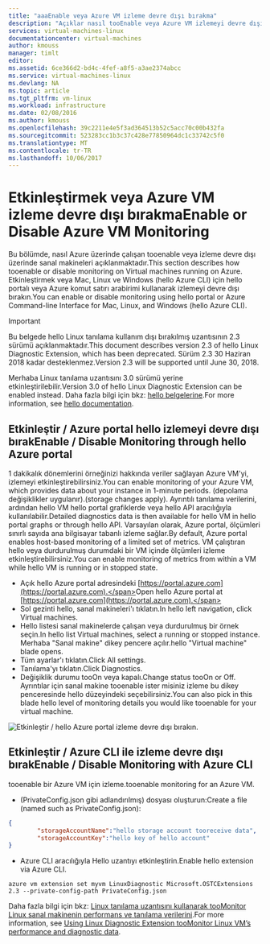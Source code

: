 ```yaml
---
title: "aaaEnable veya Azure VM izleme devre dışı bırakma"
description: "Açıklar nasıl tooEnable veya Azure VM izlemeyi devre dışı bırak"
services: virtual-machines-linux
documentationcenter: virtual-machines
author: kmouss
manager: timlt
editor: 
ms.assetid: 6ce366d2-bd4c-4fef-a8f5-a3ae2374abcc
ms.service: virtual-machines-linux
ms.devlang: NA
ms.topic: article
ms.tgt_pltfrm: vm-linux
ms.workload: infrastructure
ms.date: 02/08/2016
ms.author: kmouss
ms.openlocfilehash: 39c2211e4e5f3ad364513b52c5acc70c00b432fa
ms.sourcegitcommit: 523283cc1b3c37c428e77850964dc1c33742c5f0
ms.translationtype: MT
ms.contentlocale: tr-TR
ms.lasthandoff: 10/06/2017
---
```

# <a name="enable-or-disable-azure-vm-monitoring"></a><span data-ttu-id="97eef-103">Etkinleştirmek veya Azure VM izleme devre dışı bırakma</span><span class="sxs-lookup"><span data-stu-id="97eef-103">Enable or Disable Azure VM Monitoring</span></span>

<span data-ttu-id="97eef-104">Bu bölümde, nasıl Azure üzerinde çalışan tooenable veya izleme devre dışı üzerinde sanal makineleri açıklanmaktadır.</span><span class="sxs-lookup"><span data-stu-id="97eef-104">This section describes how tooenable or disable monitoring on Virtual machines running on Azure.</span></span> <span data-ttu-id="97eef-105">Etkinleştirmek veya Mac, Linux ve Windows (hello Azure CLI) için hello portalı veya Azure komut satırı arabirimi kullanarak izlemeyi devre dışı bırakın.</span><span class="sxs-lookup"><span data-stu-id="97eef-105">You can enable or disable monitoring using hello portal or Azure Command-line Interface for Mac, Linux, and Windows (hello Azure CLI).</span></span>

> [!IMPORTANT]
> <span data-ttu-id="97eef-106">Bu belgede hello Linux tanılama kullanım dışı bırakılmış uzantısının 2.3 sürümü açıklanmaktadır.</span><span class="sxs-lookup"><span data-stu-id="97eef-106">This document describes version 2.3 of hello Linux Diagnostic Extension, which has been deprecated.</span></span> <span data-ttu-id="97eef-107">Sürüm 2.3 30 Haziran 2018 kadar desteklenmez.</span><span class="sxs-lookup"><span data-stu-id="97eef-107">Version 2.3 will be supported until June 30, 2018.</span></span>
>
> <span data-ttu-id="97eef-108">Merhaba Linux tanılama uzantısını 3.0 sürümü yerine etkinleştirilebilir.</span><span class="sxs-lookup"><span data-stu-id="97eef-108">Version 3.0 of hello Linux Diagnostic Extension can be enabled instead.</span></span> <span data-ttu-id="97eef-109">Daha fazla bilgi için bkz: [hello belgelerine](./diagnostic-extension.md).</span><span class="sxs-lookup"><span data-stu-id="97eef-109">For more information, see [hello documentation](./diagnostic-extension.md).</span></span>

## <a name="enable--disable-monitoring-through-hello-azure-portal"></a><span data-ttu-id="97eef-110">Etkinleştir / Azure portal hello izlemeyi devre dışı bırak</span><span class="sxs-lookup"><span data-stu-id="97eef-110">Enable / Disable Monitoring through hello Azure portal</span></span>

<span data-ttu-id="97eef-111">1 dakikalık dönemlerini örneğinizi hakkında veriler sağlayan Azure VM'yi, izlemeyi etkinleştirebilirsiniz.</span><span class="sxs-lookup"><span data-stu-id="97eef-111">You can enable  monitoring of your Azure VM, which provides data about your instance in 1-minute periods.</span></span> <span data-ttu-id="97eef-112">(depolama değişiklikler uygulanır).</span><span class="sxs-lookup"><span data-stu-id="97eef-112">(storage changes apply).</span></span> <span data-ttu-id="97eef-113">Ayrıntılı tanılama verilerini, ardından hello VM hello portal grafiklerde veya hello API aracılığıyla kullanılabilir.</span><span class="sxs-lookup"><span data-stu-id="97eef-113">Detailed diagnostics data is then available for hello VM in hello portal graphs or through hello API.</span></span> <span data-ttu-id="97eef-114">Varsayılan olarak, Azure portal, ölçümleri sınırlı sayıda ana bilgisayar tabanlı izleme sağlar.</span><span class="sxs-lookup"><span data-stu-id="97eef-114">By default, Azure portal enables host-based monitoring of a limited set of metrics.</span></span> <span data-ttu-id="97eef-115">VM çalıştıran hello veya durdurulmuş durumdaki bir VM içinde ölçümleri izleme etkinleştirebilirsiniz.</span><span class="sxs-lookup"><span data-stu-id="97eef-115">You can enable monitoring of metrics from within a VM while hello VM is running or in stopped state.</span></span>

* <span data-ttu-id="97eef-116">Açık hello Azure portal adresindeki [https://portal.azure.com](https://portal.azure.com).</span><span class="sxs-lookup"><span data-stu-id="97eef-116">Open hello Azure portal at [https://portal.azure.com](https://portal.azure.com).</span></span>
* <span data-ttu-id="97eef-117">Sol gezinti hello, sanal makineleri'ı tıklatın.</span><span class="sxs-lookup"><span data-stu-id="97eef-117">In hello left navigation, click Virtual machines.</span></span>
* <span data-ttu-id="97eef-118">Hello listesi sanal makinelerde çalışan veya durdurulmuş bir örnek seçin.</span><span class="sxs-lookup"><span data-stu-id="97eef-118">In hello list Virtual machines, select a running or stopped instance.</span></span> <span data-ttu-id="97eef-119">Merhaba "Sanal makine" dikey pencere açılır.</span><span class="sxs-lookup"><span data-stu-id="97eef-119">hello "Virtual machine" blade opens.</span></span>
* <span data-ttu-id="97eef-120">Tüm ayarlar'ı tıklatın.</span><span class="sxs-lookup"><span data-stu-id="97eef-120">Click All settings.</span></span>
* <span data-ttu-id="97eef-121">Tanılama'yı tıklatın.</span><span class="sxs-lookup"><span data-stu-id="97eef-121">Click Diagnostics.</span></span>
* <span data-ttu-id="97eef-122">Değişiklik durumu tooOn veya kapalı.</span><span class="sxs-lookup"><span data-stu-id="97eef-122">Change status tooOn or Off.</span></span> <span data-ttu-id="97eef-123">Ayrıntılar için sanal makine tooenable ister misiniz izleme bu dikey penceresinde hello düzeyindeki seçebilirsiniz.</span><span class="sxs-lookup"><span data-stu-id="97eef-123">You can also pick in this blade hello level of monitoring details you would like tooenable for your virtual machine.</span></span>

![Etkinleştir / hello Azure portal izleme devre dışı bırakın.][1]

## <a name="enable--disable-monitoring-with-azure-cli"></a><span data-ttu-id="97eef-125">Etkinleştir / Azure CLI ile izleme devre dışı bırak</span><span class="sxs-lookup"><span data-stu-id="97eef-125">Enable / Disable Monitoring with Azure CLI</span></span>

<span data-ttu-id="97eef-126">tooenable bir Azure VM için izleme.</span><span class="sxs-lookup"><span data-stu-id="97eef-126">tooenable monitoring for an Azure VM.</span></span>

* <span data-ttu-id="97eef-127">(PrivateConfig.json gibi adlandırılmış) dosyası oluşturun:</span><span class="sxs-lookup"><span data-stu-id="97eef-127">Create a file (named such as PrivateConfig.json):</span></span>

```json
{
        "storageAccountName":"hello storage account tooreceive data",
        "storageAccountKey":"hello key of hello account"
}
```

* <span data-ttu-id="97eef-128">Azure CLI aracılığıyla Hello uzantıyı etkinleştirin.</span><span class="sxs-lookup"><span data-stu-id="97eef-128">Enable hello extension via Azure CLI.</span></span>

```azurecli
azure vm extension set myvm LinuxDiagnostic Microsoft.OSTCExtensions 2.3 --private-config-path PrivateConfig.json
```

<span data-ttu-id="97eef-129">Daha fazla bilgi için bkz: [Linux tanılama uzantısını kullanarak tooMonitor Linux sanal makinenin performans ve tanılama verilerini](classic/diagnostic-extension-v2.md?toc=%2fazure%2fvirtual-machines%2flinux%2fclassic%2ftoc.json).</span><span class="sxs-lookup"><span data-stu-id="97eef-129">For more information, see [Using Linux Diagnostic Extension tooMonitor Linux VM’s performance and diagnostic data](classic/diagnostic-extension-v2.md?toc=%2fazure%2fvirtual-machines%2flinux%2fclassic%2ftoc.json).</span></span>

<!--Image references-->
[1]: ./media/vm-monitoring/portal-enable-disable.png
